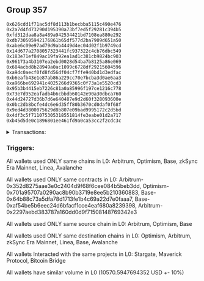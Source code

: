## Group 357

```0x6a62681fdc0d7cdfd20b9037903c8a8bec9b0279
0x626cdd1f71ac5df8d113b1becbba5115c490e476
0x2a7d4fd73290d195390a73bf7ed5f29281c394b5
0xfd312daa8a8a489a942534421bd7108ea880e292
0xdb730505942176861b65df577d2ba7909d651a50
0xabe6c09e97ad79d9ab4449d4ec04d02f1b9749cd
0x14d677a2708057323441fc937322c4cb76dbc549
0x183e71ef849ac19fa92ea1ad1c381cb9824bc903
0x96173a4b3107ea2ebd0028d54ba7b8125a86e069
0x684acbd8b28949a0ac1099c6728df29215604596
0xa9dc0aecf0fd8fd56df04cf7ffe940bd1d3edfac
0xb6eafb43e1e87ab86a229cc70e7bcba3d0ae6aa3
0xa966be692941c4025266d9365c0f73a1e5520cd3
0x95b3b4415eb7226c81a0a85996f197ce1216c778
0x73e7d952eafadb4b6cbbdb60142e90a30dbca760
0x44d24727d36b7d6e640487e9d2d60f328093600e
0x0bc2db8bcfe4dc6e6d35ff80b3670cd0daf0f68f
0x9ed4d3800075629d8b807e09bad9995172c2d5bd
0x4df3c5f711075305318551814fe3eabe01d2a717
0xb45d5de0c1896801ee461fd9a0ca53cc2f2cdc3c
```
<details>
<summary>Transactions:</summary>

Hashes: 

Wallet: 0x6a62681fdc0d7cdfd20b9037903c8a8bec9b0279

       Hash: 0x642744696971e3e743137fd039f09c4d1a04d53173e9a991688d74e9ee9112b6
         - source chain: Arbitrum
         - destination chain: Optimism
         - project: Stargate
         - contract: 0x352d8275aae3e0c2404d9f68f6cee084b5beb3dd
         - value USD: 2782.614541573
       Hash: 0x372104d6413178a55c4840ca2356d6aa0d3bad51b317ed801ff55fffc70cae8e
         - source chain: Arbitrum
         - destination chain: Optimism
         - project: Stargate
         - contract: 0x352d8275aae3e0c2404d9f68f6cee084b5beb3dd
         - value USD: 3.362525755
       Hash: 0x81aa4efdb06c3a97f14738337d997abcbc0da4af6feb285479fad2625e3b9488
         - source chain: Optimism
         - destination chain: Arbitrum
         - project: Stargate
         - contract: 0x701a95707a0290ac8b90b3719e8ee5b210360883
         - value USD: 2780.944974005
       Hash: 0xec192bd2b3bbe1e6b3b27b05a6c96a82c04c5cd201e95bc57ff09ba62df76a00
         - source chain: Base
         - destination chain: zkSync Era Mainnet
         - project: Maverick Protocol
         - contract: 0x64b88c73a5dfa78d1713fe1b4c69a22d7e0faaa7
       Hash: 0x7ba86e1d466a42b816a26dffa69406aad2c5901ec99f4a288b022a42835dde25
         - source chain: Base
         - destination chain: Linea
         - project: Stargate
         - contract: 0xaf54be5b6eec24d6bfacf1cce4eaf680a8239398
         - value USD: 3.567492788
       Hash: 0x23db6e904003dc2f518516e4784daa91fd66e8bf40efa8eea76b0f90824b0307
         - source chain: Arbitrum
         - destination chain: Base
         - project: Stargate
         - contract: 0x352d8275aae3e0c2404d9f68f6cee084b5beb3dd
         - value USD: 2500.954793729
       Hash: 0xfa0b8783ab9aec437cc8905df837fc234f76379b90383cf4209dba0903f0fedb
         - source chain: Arbitrum
         - destination chain: Avalanche
         - project: Bitcoin Bridge
         - contract: 0x2297aebd383787a160dd0d9f71508148769342e3
         - value USD: 0.1319141542
       Hash: 0xbc6e3ac47deb948a244268f537039a98a36ece94c5dfb4655ea416c9898ca296
         - source chain: Base
         - destination chain: Arbitrum
         - project: Stargate
         - contract: 0xaf54be5b6eec24d6bfacf1cce4eaf680a8239398
         - value USD: 2499.018527431
Wallet: 0x626cdd1f71ac5df8d113b1becbba5115c490e476

       Hash:0xdde298f6fee49e0e124e8219c51c39d381ff2e82f7d43ab001096de0577eda18
         - source chain: Arbitrum
         - destination chain: Optimism
         - project: Stargate
         - contract: 0x352d8275aae3e0c2404d9f68f6cee084b5beb3dd
         - value USD: 2779.364316893
       Hash:0xdfdf54e17ce9ff69459ce548654be6bc4039dbeaa75245019b6442ae8c14c0f0
         - source chain: Arbitrum
         - destination chain: Optimism
         - project: Stargate
         - contract: 0x352d8275aae3e0c2404d9f68f6cee084b5beb3dd
         - value USD: 3.362525689
       Hash:0x38611a3b7cfece50fc7747b1104641957862bd76bc72f06ac4f22f2d9c766582
         - source chain: Optimism
         - destination chain: Arbitrum
         - project: Stargate
         - contract: 0x701a95707a0290ac8b90b3719e8ee5b210360883
         - value USD: 2777.612637215
       Hash:0x81638463d1e76c2ed9ff9f0321a47fee297546d0c7d7038ad997d41b3a14506c
         - source chain: Base
         - destination chain: zkSync Era Mainnet
         - project: Maverick Protocol
         - contract: 0x64b88c73a5dfa78d1713fe1b4c69a22d7e0faaa7
       Hash:0xc079e549a2531ba9ea0c40491a76611e77e7e0d4684590c1c1b13cd34aa77dc3
         - source chain: Base
         - destination chain: Linea
         - project: Stargate
         - contract: 0xaf54be5b6eec24d6bfacf1cce4eaf680a8239398
         - value USD: 3.567492788
       Hash:0x8b0094af2b3cb1431ab3223580fc4089b2f3b64d18f1b607f05e3b45a38e3ff8
         - source chain: Arbitrum
         - destination chain: Base
         - project: Stargate
         - contract: 0x352d8275aae3e0c2404d9f68f6cee084b5beb3dd
         - value USD: 2501.74114274
       Hash:0x3f56ec3a533fa58d97cec92ea30762f4bb0d95ad2241ee3a24aa6c3f91fb42b6
         - source chain: Arbitrum
         - destination chain: Avalanche
         - project: Bitcoin Bridge
         - contract: 0x2297aebd383787a160dd0d9f71508148769342e3
         - value USD: 0.1319141542
       Hash:0x710b7479b38341eaa0924baace77b7f4f416a96011bfcc0fe693f010d5c4f774
         - source chain: Base
         - destination chain: Arbitrum
         - project: Stargate
         - contract: 0xaf54be5b6eec24d6bfacf1cce4eaf680a8239398
         - value USD: 2499.829731743
Wallet: 0x2a7d4fd73290d195390a73bf7ed5f29281c394b5

       Hash:0xcc8399f7301266fa255c108626f55b18430f132e35b85f932545c148faa0fb6b
         - source chain: Arbitrum
         - destination chain: Optimism
         - project: Stargate
         - contract: 0x352d8275aae3e0c2404d9f68f6cee084b5beb3dd
         - value USD: 2775.842488312
       Hash:0x75d396db57d809f4c8bc01424ca2721456c2e66119965595e72db43ce84a8eed
         - source chain: Arbitrum
         - destination chain: Optimism
         - project: Stargate
         - contract: 0x352d8275aae3e0c2404d9f68f6cee084b5beb3dd
         - value USD: 3.362471306
       Hash:0x7c7aee7364e200edb921c64a9358e24658398d54bb059e2a99be519b7a43af22
         - source chain: Optimism
         - destination chain: Arbitrum
         - project: Stargate
         - contract: 0x701a95707a0290ac8b90b3719e8ee5b210360883
         - value USD: 2774.09302742
       Hash:0xfee45a00c751dde3a232928f57d982c0a39a9d236b3b0f3f4c3ff943b995b2e8
         - source chain: Base
         - destination chain: zkSync Era Mainnet
         - project: Maverick Protocol
         - contract: 0x64b88c73a5dfa78d1713fe1b4c69a22d7e0faaa7
       Hash:0xe136d8136ca293f66ba1d67ea41c021b9a2a96bc4b9f369c957a97d56c7069f5
         - source chain: Base
         - destination chain: Linea
         - project: Stargate
         - contract: 0xaf54be5b6eec24d6bfacf1cce4eaf680a8239398
         - value USD: 3.567492788
       Hash:0x34331407ae1940a27142a6fd9ab7f042bec7f78932369ed19b6b6440f5e74ee0
         - source chain: Arbitrum
         - destination chain: Base
         - project: Stargate
         - contract: 0x352d8275aae3e0c2404d9f68f6cee084b5beb3dd
         - value USD: 2503.099099869
       Hash:0xdad9436a443e116a867ca73275387bcd1e66fadedfffe39c35c0945f4046bc43
         - source chain: Arbitrum
         - destination chain: Avalanche
         - project: Bitcoin Bridge
         - contract: 0x2297aebd383787a160dd0d9f71508148769342e3
         - value USD: 0.1319141542
       Hash:0x4cb3c1aa1e114cc1dd043d2d16b442892bd0411de29e01386eba7b41db7cbdd5
         - source chain: Base
         - destination chain: Arbitrum
         - project: Stargate
         - contract: 0xaf54be5b6eec24d6bfacf1cce4eaf680a8239398
         - value USD: 2501.24779093
Wallet: 0xfd312daa8a8a489a942534421bd7108ea880e292

       Hash:0x0b72021c85f1908f3b485e2aa0f44f0d067bc4ff5cfbbb6757961cab76cce039
         - source chain: Arbitrum
         - destination chain: Optimism
         - project: Stargate
         - contract: 0x352d8275aae3e0c2404d9f68f6cee084b5beb3dd
         - value USD: 2779.416020924
       Hash:0x29c364f73e5a27dc934185032e337462120bd31457fb154b0f69ea847170618c
         - source chain: Arbitrum
         - destination chain: Optimism
         - project: Stargate
         - contract: 0x352d8275aae3e0c2404d9f68f6cee084b5beb3dd
         - value USD: 3.362525815
       Hash:0x16367b4aa54c2a14ac38a980b944e67f9aefed0a7a6f3c157e316bba4de887b2
         - source chain: Optimism
         - destination chain: Arbitrum
         - project: Stargate
         - contract: 0x701a95707a0290ac8b90b3719e8ee5b210360883
         - value USD: 2777.664058274
       Hash:0x5b0c4f1a8ba09bfc9d1c1627617d3037db795dfdc4f7167b0ad50b1491d4f7df
         - source chain: Base
         - destination chain: zkSync Era Mainnet
         - project: Maverick Protocol
         - contract: 0x64b88c73a5dfa78d1713fe1b4c69a22d7e0faaa7
       Hash:0x4705e04bb385d65626e7f6db665cddbfa28fc7ea09c96b361c4098f7c4ea1b0c
         - source chain: Base
         - destination chain: Linea
         - project: Stargate
         - contract: 0xaf54be5b6eec24d6bfacf1cce4eaf680a8239398
         - value USD: 3.567492788
       Hash:0x7272f44a3f84f9bc3d380e0b66f841f5f2baaaa2a8602b2289579235bf3e1d3c
         - source chain: Arbitrum
         - destination chain: Base
         - project: Stargate
         - contract: 0x352d8275aae3e0c2404d9f68f6cee084b5beb3dd
         - value USD: 2506.946911467
       Hash:0x539b37af17f411fd51cfecfae242958ce13069cffe05c8f2df0b7a39005381bf
         - source chain: Arbitrum
         - destination chain: Avalanche
         - project: Bitcoin Bridge
         - contract: 0x2297aebd383787a160dd0d9f71508148769342e3
         - value USD: 0.1319141542
       Hash:0x8c43ecc00e58cd33b46c8257b3926d08470e0e01b5e47e96008b00afd7b85260
         - source chain: Base
         - destination chain: Arbitrum
         - project: Stargate
         - contract: 0xaf54be5b6eec24d6bfacf1cce4eaf680a8239398
         - value USD: 2505.06637403
Wallet: 0xdb730505942176861b65df577d2ba7909d651a50

       Hash:0x6113624521039b04dfdf7377dbfc6d7107e33953e324cd2e7e2d89ebfd3c7ca5
         - source chain: Arbitrum
         - destination chain: Optimism
         - project: Stargate
         - contract: 0x352d8275aae3e0c2404d9f68f6cee084b5beb3dd
         - value USD: 2784.5020342
       Hash:0xf5fbb8235dfd85af5d0df38fdd815f92021ad4c354755984feadb35e6e95dd3b
         - source chain: Arbitrum
         - destination chain: Optimism
         - project: Stargate
         - contract: 0x352d8275aae3e0c2404d9f68f6cee084b5beb3dd
         - value USD: 3.36246516
       Hash:0x8a5528c0115830c4c5e7fd19834cdffd6cc47e9153faa6882476eb297f7003b1
         - source chain: Optimism
         - destination chain: Arbitrum
         - project: Stargate
         - contract: 0x701a95707a0290ac8b90b3719e8ee5b210360883
         - value USD: 2782.747061839
       Hash:0xf10cab228276dd019c3db22a9336d18142284bbb802749ebbe8f06f2dfb113c2
         - source chain: Base
         - destination chain: zkSync Era Mainnet
         - project: Maverick Protocol
         - contract: 0x64b88c73a5dfa78d1713fe1b4c69a22d7e0faaa7
       Hash:0x3ad87adb1c0bd08d4e6c2a6b784176135936f577a35d2716dda5f7c3acd15950
         - source chain: Base
         - destination chain: Linea
         - project: Stargate
         - contract: 0xaf54be5b6eec24d6bfacf1cce4eaf680a8239398
         - value USD: 3.567492788
       Hash:0x9e56b92000a4b8256ff0225b880b5dc60915a26ca538be3ab0492c098a61ce75
         - source chain: Arbitrum
         - destination chain: Base
         - project: Stargate
         - contract: 0x352d8275aae3e0c2404d9f68f6cee084b5beb3dd
         - value USD: 2508.069622461
       Hash:0x014d0d7cf878259393e6ccafa498371ae3e26e03150f4d49582dfcd08484770f
         - source chain: Arbitrum
         - destination chain: Avalanche
         - project: Bitcoin Bridge
         - contract: 0x2297aebd383787a160dd0d9f71508148769342e3
         - value USD: 0.1319141542
       Hash:0x6c94f08196a87fc5e882ddc440810fd45e9acf77949f7acdfa4f60ffc336e8d9
         - source chain: Base
         - destination chain: Arbitrum
         - project: Stargate
         - contract: 0xaf54be5b6eec24d6bfacf1cce4eaf680a8239398
         - value USD: 2506.165702756
Wallet: 0xabe6c09e97ad79d9ab4449d4ec04d02f1b9749cd

       Hash:0x86c14034bad879986007cb369db3f4a89d9a014b232da420b277213fe57a34b6
         - source chain: Arbitrum
         - destination chain: Optimism
         - project: Stargate
         - contract: 0x352d8275aae3e0c2404d9f68f6cee084b5beb3dd
         - value USD: 2776.452497695
       Hash:0x0e4a86fe15aa0b17caf84daf954238ef4de36ce1e7120fd9a3b75ef0e81b53ed
         - source chain: Arbitrum
         - destination chain: Optimism
         - project: Stargate
         - contract: 0x352d8275aae3e0c2404d9f68f6cee084b5beb3dd
         - value USD: 3.363875176
       Hash:0xe96f8495304e0a5d930e382049dc74713d45ad687fdaae3dc27e3b0d2b4dc798
         - source chain: Optimism
         - destination chain: Arbitrum
         - project: Stargate
         - contract: 0x701a95707a0290ac8b90b3719e8ee5b210360883
         - value USD: 2774.701484953
       Hash:0xaa867e193cfb374f7f4c72aa8873db84336f326a8dd040685ce3575080439723
         - source chain: Base
         - destination chain: zkSync Era Mainnet
         - project: Maverick Protocol
         - contract: 0x64b88c73a5dfa78d1713fe1b4c69a22d7e0faaa7
       Hash:0xad3d8529124a2650e4c42197f224983bce73063dde7c1dd6423d3d6e78a55ccc
         - source chain: Base
         - destination chain: Linea
         - project: Stargate
         - contract: 0xaf54be5b6eec24d6bfacf1cce4eaf680a8239398
         - value USD: 3.567492788
       Hash:0x3653ccebd42f821b5e6ff62687cb8de82689ec411dd0dfa2f400e574ee5498cf
         - source chain: Arbitrum
         - destination chain: Base
         - project: Stargate
         - contract: 0x352d8275aae3e0c2404d9f68f6cee084b5beb3dd
         - value USD: 2502.945242539
       Hash:0x6a48d037a7d35cc0919c05b079accc5ad0ecd02cd45de2a006b7a7dacc8ced2d
         - source chain: Arbitrum
         - destination chain: Avalanche
         - project: Bitcoin Bridge
         - contract: 0x2297aebd383787a160dd0d9f71508148769342e3
         - value USD: 0.1315126314
       Hash:0x955412096cb77dd7e38bbe45e259f872bb374bb9f4cac062e5981aa9a59142b6
         - source chain: Base
         - destination chain: Arbitrum
         - project: Stargate
         - contract: 0xaf54be5b6eec24d6bfacf1cce4eaf680a8239398
         - value USD: 2500.852679403
Wallet: 0x14d677a2708057323441fc937322c4cb76dbc549

       Hash:0xffbea19eaccaf2c75cea70f43acf9bc9f15bb431614c756ea651890ff7cfebab
         - source chain: Arbitrum
         - destination chain: Optimism
         - project: Stargate
         - contract: 0x352d8275aae3e0c2404d9f68f6cee084b5beb3dd
         - value USD: 2772.872983657
       Hash:0x6863f7a9a563b619ef3e9692434e9cd85153abc15cdc373a19c6711782895227
         - source chain: Arbitrum
         - destination chain: Optimism
         - project: Stargate
         - contract: 0x352d8275aae3e0c2404d9f68f6cee084b5beb3dd
         - value USD: 3.363820792
       Hash:0x9bd50a08ee342bd49dccc9cc1cf3c942946e96ea22238eaecb4351664f828523
         - source chain: Optimism
         - destination chain: Arbitrum
         - project: Stargate
         - contract: 0x701a95707a0290ac8b90b3719e8ee5b210360883
         - value USD: 2771.209261527
       Hash:0x8e812428ae02c63315d2da2207c2367df1c458196eef4bb172d46f40437f9f99
         - source chain: Base
         - destination chain: zkSync Era Mainnet
         - project: Maverick Protocol
         - contract: 0x64b88c73a5dfa78d1713fe1b4c69a22d7e0faaa7
       Hash:0x80a7567f6aed40dde77d27b8593d8a0ffd2495d6f74d6ee2b7f2c9a64a76191d
         - source chain: Base
         - destination chain: Linea
         - project: Stargate
         - contract: 0xaf54be5b6eec24d6bfacf1cce4eaf680a8239398
         - value USD: 3.567492788
       Hash:0xcae3098ba34c23dd3189f564459c5e57f8ecb07509990258f1d2564f188454fb
         - source chain: Arbitrum
         - destination chain: Base
         - project: Stargate
         - contract: 0x352d8275aae3e0c2404d9f68f6cee084b5beb3dd
         - value USD: 2499.129893238
       Hash:0x42312d13091ce7e1a96c312bc1b2fb545024d3b1223a7b1a5aafef6539fd3c94
         - source chain: Arbitrum
         - destination chain: Avalanche
         - project: Bitcoin Bridge
         - contract: 0x2297aebd383787a160dd0d9f71508148769342e3
         - value USD: 0.1315126314
       Hash:0x1058973d93a275a5d1c997722ef2b62dee82549f8b83f894203a7d48ab806b8b
         - source chain: Base
         - destination chain: Arbitrum
         - project: Stargate
         - contract: 0xaf54be5b6eec24d6bfacf1cce4eaf680a8239398
         - value USD: 2497.066758161
Wallet: 0x183e71ef849ac19fa92ea1ad1c381cb9824bc903

       Hash:0x4630fe38f375f27bdbb9e3c8cac00e07eb33c41e79f05fc1520e1d800af2bf23
         - source chain: Arbitrum
         - destination chain: Optimism
         - project: Stargate
         - contract: 0x352d8275aae3e0c2404d9f68f6cee084b5beb3dd
         - value USD: 2778.043538809
       Hash:0xbd9b15f8c75d1c2ec26f030934fa490c78743b047277977749ace2b426000756
         - source chain: Arbitrum
         - destination chain: Optimism
         - project: Stargate
         - contract: 0x352d8275aae3e0c2404d9f68f6cee084b5beb3dd
         - value USD: 3.363932198
       Hash:0x1ea0cad44c88eb468d0b3b89aa8b96ced7f4410dfdd2104639c428aa91b2adc9
         - source chain: Optimism
         - destination chain: Arbitrum
         - project: Stargate
         - contract: 0x701a95707a0290ac8b90b3719e8ee5b210360883
         - value USD: 2776.291522163
       Hash:0x39d1a9a021df8537f9a2b331dc8f2165e114251b8dc2cdca17601d51f5bec0bc
         - source chain: Base
         - destination chain: zkSync Era Mainnet
         - project: Maverick Protocol
         - contract: 0x64b88c73a5dfa78d1713fe1b4c69a22d7e0faaa7
       Hash:0x3fa903d6b28280a61c48b536b11fc01807145d9e14aac020ab60cf90a0a7d752
         - source chain: Base
         - destination chain: Linea
         - project: Stargate
         - contract: 0xaf54be5b6eec24d6bfacf1cce4eaf680a8239398
         - value USD: 3.567492788
       Hash:0xad698b9864488a6eea666605cbc56957c86acbd306e12929155de6f63db8a73a
         - source chain: Arbitrum
         - destination chain: Base
         - project: Stargate
         - contract: 0x352d8275aae3e0c2404d9f68f6cee084b5beb3dd
         - value USD: 2496.90261889
       Hash:0xf1f774f24921e14734de0d0d42d0a77829fa8e06509b2c31b3cea8c5bebd27c1
         - source chain: Arbitrum
         - destination chain: Avalanche
         - project: Bitcoin Bridge
         - contract: 0x2297aebd383787a160dd0d9f71508148769342e3
         - value USD: 0.1315126314
       Hash:0xb50674462669a24a0137ffa7c844ff679bcfd9eacc1d66c7db2b556d5757dac9
         - source chain: Base
         - destination chain: Arbitrum
         - project: Stargate
         - contract: 0xaf54be5b6eec24d6bfacf1cce4eaf680a8239398
         - value USD: 2494.78114448
Wallet: 0x96173a4b3107ea2ebd0028d54ba7b8125a86e069

       Hash:0x409a0bbe774363180c36f1de54da851463016c39628d2dfb0451519d94267d90
         - source chain: Arbitrum
         - destination chain: Optimism
         - project: Stargate
         - contract: 0x352d8275aae3e0c2404d9f68f6cee084b5beb3dd
         - value USD: 2776.371425485
       Hash:0xcd83290e4afa556197313e4bbbc350835cf0e8196b03e25d29908b93c11aba5b
         - source chain: Arbitrum
         - destination chain: Optimism
         - project: Stargate
         - contract: 0x352d8275aae3e0c2404d9f68f6cee084b5beb3dd
         - value USD: 3.363875116
       Hash:0x6a82a7a9b112b256ab8ba97118aa2526b93bcd46429346ab46b7ce43171499e3
         - source chain: Optimism
         - destination chain: Arbitrum
         - project: Stargate
         - contract: 0x701a95707a0290ac8b90b3719e8ee5b210360883
         - value USD: 2774.620463738
       Hash:0xc15cf1ed0addf3964e0380a2191a674b54c4d163382c67980302b0fd0f7c0152
         - source chain: Base
         - destination chain: zkSync Era Mainnet
         - project: Maverick Protocol
         - contract: 0x64b88c73a5dfa78d1713fe1b4c69a22d7e0faaa7
       Hash:0xacdd329ebbcd3e6c1c2f48cd090bc0ab7996dbb21fe3679eeaf145dd4488fb95
         - source chain: Base
         - destination chain: Linea
         - project: Stargate
         - contract: 0xaf54be5b6eec24d6bfacf1cce4eaf680a8239398
         - value USD: 3.567492788
       Hash:0x07e507348fe0ef5449dec5683cccef645bae5cdb8ba903af71708157eddd7b56
         - source chain: Arbitrum
         - destination chain: Base
         - project: Stargate
         - contract: 0x352d8275aae3e0c2404d9f68f6cee084b5beb3dd
         - value USD: 2497.713034053
       Hash:0xb2da13e468f72a7f33bed39b799271d230f527481c293029872f592c371bb363
         - source chain: Arbitrum
         - destination chain: Avalanche
         - project: Bitcoin Bridge
         - contract: 0x2297aebd383787a160dd0d9f71508148769342e3
         - value USD: 0.1315126314
       Hash:0x4ae0dabd96b35c2ce5613a3e5635abcfeace526c73707288b39e1c7b2a281c1a
         - source chain: Base
         - destination chain: Arbitrum
         - project: Stargate
         - contract: 0xaf54be5b6eec24d6bfacf1cce4eaf680a8239398
         - value USD: 2495.674225021
Wallet: 0x684acbd8b28949a0ac1099c6728df29215604596

       Hash:0x5bbbb62237b604d79b6db79bdc0f270f06e55878b76f1887613c5267d8626630
         - source chain: Arbitrum
         - destination chain: Optimism
         - project: Stargate
         - contract: 0x352d8275aae3e0c2404d9f68f6cee084b5beb3dd
         - value USD: 2781.492501392
       Hash:0xeab1c2309cab724f06740de9cdb967dd83665e53928ce2c445b528f67faa6a4b
         - source chain: Arbitrum
         - destination chain: Optimism
         - project: Stargate
         - contract: 0x352d8275aae3e0c2404d9f68f6cee084b5beb3dd
         - value USD: 3.363820672
       Hash:0x227789f9be1b070fea35c1d507af2bc57b4f3be5baa9dfd0c1aeeef6fd769dfb
         - source chain: Optimism
         - destination chain: Arbitrum
         - project: Stargate
         - contract: 0x701a95707a0290ac8b90b3719e8ee5b210360883
         - value USD: 2779.740040789
       Hash:0x5c8df920b35705d316b0b620e3fdc96feeb752de670afc8068b8c675f2bb26a7
         - source chain: Base
         - destination chain: zkSync Era Mainnet
         - project: Maverick Protocol
         - contract: 0x64b88c73a5dfa78d1713fe1b4c69a22d7e0faaa7
       Hash:0xf3623a4edd50bd004adc778b782d562d15d49b86a42b6a3b551287468ac33d6a
         - source chain: Base
         - destination chain: Linea
         - project: Stargate
         - contract: 0xaf54be5b6eec24d6bfacf1cce4eaf680a8239398
         - value USD: 3.567492788
       Hash:0xc2dfb25d8c4ab07a599fb2c294a927cced7ed213347bf79fe6db8d2c94388e85
         - source chain: Arbitrum
         - destination chain: Base
         - project: Stargate
         - contract: 0x352d8275aae3e0c2404d9f68f6cee084b5beb3dd
         - value USD: 2504.043640317
       Hash:0x1d8e0b1c7f77510904cd7dc1b6e841318e4464799aa8d555664f6cdf82e02184
         - source chain: Arbitrum
         - destination chain: Avalanche
         - project: Bitcoin Bridge
         - contract: 0x2297aebd383787a160dd0d9f71508148769342e3
         - value USD: 0.1315126314
       Hash:0xc3c2abf7b3616e3aa5729e27faecb001a48fe2434351a60529789b7762192c44
         - source chain: Base
         - destination chain: Arbitrum
         - project: Stargate
         - contract: 0xaf54be5b6eec24d6bfacf1cce4eaf680a8239398
         - value USD: 2501.927604524
Wallet: 0xa9dc0aecf0fd8fd56df04cf7ffe940bd1d3edfac

       Hash:0x0cc11d6abfbc536f915a11d245a4560ca6430fb10cd39fa088f6e6f79a05914c
         - source chain: Arbitrum
         - destination chain: Optimism
         - project: Stargate
         - contract: 0x352d8275aae3e0c2404d9f68f6cee084b5beb3dd
         - value USD: 2774.401508778
       Hash:0x952a87257ebd6f7bb738f25ba4eab1beb69ca588a625fe16e186d0f9790acb02
         - source chain: Arbitrum
         - destination chain: Optimism
         - project: Stargate
         - contract: 0x352d8275aae3e0c2404d9f68f6cee084b5beb3dd
         - value USD: 3.364847461
       Hash:0x4f81fb1a17459e3efe5fd5fae1ba189c4644a31d1a1544449c12f213a5afd7e0
         - source chain: Optimism
         - destination chain: Arbitrum
         - project: Stargate
         - contract: 0x701a95707a0290ac8b90b3719e8ee5b210360883
         - value USD: 2772.646170452
       Hash:0x94f272d6eca523ce2582a94d1fdcbaa74b51bcfe6bce89d4e922837d253aee34
         - source chain: Base
         - destination chain: zkSync Era Mainnet
         - project: Maverick Protocol
         - contract: 0x64b88c73a5dfa78d1713fe1b4c69a22d7e0faaa7
       Hash:0xc1a41606f997b52aa3ea33f59ce4303ac01f3ea07701d956817abbb51f8a75c8
         - source chain: Base
         - destination chain: Linea
         - project: Stargate
         - contract: 0xaf54be5b6eec24d6bfacf1cce4eaf680a8239398
         - value USD: 3.567492788
       Hash:0xdb7b3fc954a6de60a7de315805d44425e57466a2b648650e6e8ea99a381c0018
         - source chain: Arbitrum
         - destination chain: Base
         - project: Stargate
         - contract: 0x352d8275aae3e0c2404d9f68f6cee084b5beb3dd
         - value USD: 2492.632037221
       Hash:0x1e078182981dda2262db584f683d618520dfc532219b4983e5f239aaade8a472
         - source chain: Arbitrum
         - destination chain: Avalanche
         - project: Bitcoin Bridge
         - contract: 0x2297aebd383787a160dd0d9f71508148769342e3
         - value USD: 0.1310454416
       Hash:0x3bcfaab9fe7f6f02f8a0303914bf5343a23ecc1a89e2cb9654664e82adea7d68
         - source chain: Base
         - destination chain: Arbitrum
         - project: Stargate
         - contract: 0xaf54be5b6eec24d6bfacf1cce4eaf680a8239398
         - value USD: 2490.051969947
Wallet: 0xb6eafb43e1e87ab86a229cc70e7bcba3d0ae6aa3

       Hash:0x8b2d731d52eaf0751ff8a334e67a2906a2c3a788e80c0982ea051b73f255b697
         - source chain: Arbitrum
         - destination chain: Optimism
         - project: Stargate
         - contract: 0x352d8275aae3e0c2404d9f68f6cee084b5beb3dd
         - value USD: 2777.816579618
       Hash:0xfdf16b07ea4407f8c0e06970b71b1ea29c7c21e2d32a09097c6705fd6f7fd674
         - source chain: Arbitrum
         - destination chain: Optimism
         - project: Stargate
         - contract: 0x352d8275aae3e0c2404d9f68f6cee084b5beb3dd
         - value USD: 3.364840834
       Hash:0x9f736ba7d7b0a1d81b0d08f800989c431d3ed4604842b961a7e3d7976d05ad3d
         - source chain: Optimism
         - destination chain: Arbitrum
         - project: Stargate
         - contract: 0x701a95707a0290ac8b90b3719e8ee5b210360883
         - value USD: 2776.059494459
       Hash:0x1d24d1376d778d975b687f1b4dcedab3fbb0aa8b1b107a6b5b2b04be78720402
         - source chain: Base
         - destination chain: zkSync Era Mainnet
         - project: Maverick Protocol
         - contract: 0x64b88c73a5dfa78d1713fe1b4c69a22d7e0faaa7
       Hash:0xc27b26a72eda65243c37305edfe50eecb4a33f2ff33a571f746cb67bc4c81b68
         - source chain: Base
         - destination chain: Linea
         - project: Stargate
         - contract: 0xaf54be5b6eec24d6bfacf1cce4eaf680a8239398
         - value USD: 3.567492788
       Hash:0x70263237ab1f18dfbadcc6f2182e88d43ea3f7da238d814364ef894d12c5d805
         - source chain: Arbitrum
         - destination chain: Base
         - project: Stargate
         - contract: 0x352d8275aae3e0c2404d9f68f6cee084b5beb3dd
         - value USD: 2499.772339464
       Hash:0x64b9fd9293e3bf5eaeeff2696dd53e4a14bfed9e2bc6cdf12a35916032655000
         - source chain: Arbitrum
         - destination chain: Avalanche
         - project: Bitcoin Bridge
         - contract: 0x2297aebd383787a160dd0d9f71508148769342e3
         - value USD: 0.1310454416
       Hash:0x070ec4b7fa267a8bd96297132913224bb9aa0518121fefba81504e29c7fed171
         - source chain: Base
         - destination chain: Arbitrum
         - project: Stargate
         - contract: 0xaf54be5b6eec24d6bfacf1cce4eaf680a8239398
         - value USD: 2497.195856978
Wallet: 0xa966be692941c4025266d9365c0f73a1e5520cd3

       Hash:0x2d2e14daf0a83f676e8c7429df016af6ccc3360986f8fcea3170f3aa3d90411a
         - source chain: Arbitrum
         - destination chain: Optimism
         - project: Stargate
         - contract: 0x352d8275aae3e0c2404d9f68f6cee084b5beb3dd
         - value USD: 2772.823032457
       Hash:0x4dc9213ebabede138be73e58da6e72d61918382c79b49dd479a05e3cba7e40b3
         - source chain: Arbitrum
         - destination chain: Optimism
         - project: Stargate
         - contract: 0x352d8275aae3e0c2404d9f68f6cee084b5beb3dd
         - value USD: 3.364847712
       Hash:0x578ca4c19cc536a93ae52981b2bbcc9ffee4f9ada9e45801a9b746457c170655
         - source chain: Optimism
         - destination chain: Arbitrum
         - project: Stargate
         - contract: 0x701a95707a0290ac8b90b3719e8ee5b210360883
         - value USD: 2771.068693034
       Hash:0xaf4fb98a9fb01124357c08c8649ce1e8f61723991381d642875530b7e14f9732
         - source chain: Base
         - destination chain: zkSync Era Mainnet
         - project: Maverick Protocol
         - contract: 0x64b88c73a5dfa78d1713fe1b4c69a22d7e0faaa7
       Hash:0x056b3385df63fd40a5da149956a639087664e53c7f02470abc98db2c4c7a3756
         - source chain: Base
         - destination chain: zkSync Era Mainnet
         - project: Maverick Protocol
         - contract: 0x64b88c73a5dfa78d1713fe1b4c69a22d7e0faaa7
       Hash:0x0e47055414f22470e95034145ef0493481bb9f134ef7234140040cf60c039810
         - source chain: Base
         - destination chain: Linea
         - project: Stargate
         - contract: 0xaf54be5b6eec24d6bfacf1cce4eaf680a8239398
         - value USD: 3.567492788
       Hash:0x32a188469f591076e7c3bf272efb73aabcd6cd2c735d45a30c99cfd5a517350d
         - source chain: Arbitrum
         - destination chain: Base
         - project: Stargate
         - contract: 0x352d8275aae3e0c2404d9f68f6cee084b5beb3dd
         - value USD: 2498.698540974
       Hash:0x7a787a3edff61acf1ea09ca1417ad24c2bdf04920d305e38af0c8e25d80b6519
         - source chain: Arbitrum
         - destination chain: Avalanche
         - project: Bitcoin Bridge
         - contract: 0x2297aebd383787a160dd0d9f71508148769342e3
         - value USD: 0.1310454416
       Hash:0x5afa1299c9f03b0f3f102e340a880c4ad499450efbb219e19d8172978268ab5e
         - source chain: Base
         - destination chain: Arbitrum
         - project: Stargate
         - contract: 0xaf54be5b6eec24d6bfacf1cce4eaf680a8239398
         - value USD: 2496.082483723
Wallet: 0x95b3b4415eb7226c81a0a85996f197ce1216c778

       Hash:0xa8e84247999d8d7a2f7ce3872cefade5b32fae2bff829279ba3e32a2032bbefb
         - source chain: Arbitrum
         - destination chain: Optimism
         - project: Stargate
         - contract: 0x352d8275aae3e0c2404d9f68f6cee084b5beb3dd
         - value USD: 2772.721795185
       Hash:0x2fe24753891afa6a7cf2331d883ebbf266a05004d5f7188e75b4999a3a2bb232
         - source chain: Arbitrum
         - destination chain: Optimism
         - project: Stargate
         - contract: 0x352d8275aae3e0c2404d9f68f6cee084b5beb3dd
         - value USD: 3.364847652
       Hash:0xacd1cf9e7c428de5eded49a003a269358224c3d6fb8865634eb4d80f67a49989
         - source chain: Optimism
         - destination chain: Arbitrum
         - project: Stargate
         - contract: 0x701a95707a0290ac8b90b3719e8ee5b210360883
         - value USD: 2770.967865723
       Hash:0x55063d5b0913482c5024fbf40dc00d3f5726ff2c6aebaefa36283984bb6f652d
         - source chain: Base
         - destination chain: zkSync Era Mainnet
         - project: Maverick Protocol
         - contract: 0x64b88c73a5dfa78d1713fe1b4c69a22d7e0faaa7
       Hash:0x70fa55459c5e95a190a2f417019f5f102f5846df7b2cb157342797f104a67ae2
         - source chain: Base
         - destination chain: zkSync Era Mainnet
         - project: Maverick Protocol
         - contract: 0x64b88c73a5dfa78d1713fe1b4c69a22d7e0faaa7
       Hash:0x2b943e0767507719d50c12434ed37b58b7b1cc0008199a014e0d508343c9d581
         - source chain: Base
         - destination chain: Linea
         - project: Stargate
         - contract: 0xaf54be5b6eec24d6bfacf1cce4eaf680a8239398
         - value USD: 3.567492788
       Hash:0x1abe4931916881a6ad4c7cab443c13ec0768bedae5afa3fb43c5e437dd9a4017
         - source chain: Arbitrum
         - destination chain: Base
         - project: Stargate
         - contract: 0x352d8275aae3e0c2404d9f68f6cee084b5beb3dd
         - value USD: 2493.524272299
       Hash:0x05f336344bdea8d8e29e398a355e31a92517c4e2ea8cd04e86c696b4adf9d3f5
         - source chain: Arbitrum
         - destination chain: Avalanche
         - project: Bitcoin Bridge
         - contract: 0x2297aebd383787a160dd0d9f71508148769342e3
         - value USD: 0.1310454416
       Hash:0x2e933dd7a2bf3cef6eedb4f100c543b8403f702869fbf02dc41c6b421214298f
         - source chain: Base
         - destination chain: Arbitrum
         - project: Stargate
         - contract: 0xaf54be5b6eec24d6bfacf1cce4eaf680a8239398
         - value USD: 2491.006422646
Wallet: 0x73e7d952eafadb4b6cbbdb60142e90a30dbca760

       Hash:0x7a1bc32426cb0d6abfed516f6e39fd5e6e583d5ebaf1ac15a64923d4d7cbeec7
         - source chain: Arbitrum
         - destination chain: Optimism
         - project: Stargate
         - contract: 0x352d8275aae3e0c2404d9f68f6cee084b5beb3dd
         - value USD: 2767.61880154
       Hash:0x617ea1da4edc196917a0fc1249234b08f64b25d400f873bb7f1f2075b05691bf
         - source chain: Arbitrum
         - destination chain: Optimism
         - project: Stargate
         - contract: 0x352d8275aae3e0c2404d9f68f6cee084b5beb3dd
         - value USD: 3.364817332
       Hash:0x5f407cc3c85c63db5aa15f7c599e4ca402ab9173befd26004f553c49199e631c
         - source chain: Optimism
         - destination chain: Arbitrum
         - project: Stargate
         - contract: 0x701a95707a0290ac8b90b3719e8ee5b210360883
         - value USD: 2765.86683989
       Hash:0x3e83ce6a363fac476fd7943ece6fa4d4b02bc433324d290b8fdd8ac79e9c34ee
         - source chain: Base
         - destination chain: zkSync Era Mainnet
         - project: Maverick Protocol
         - contract: 0x64b88c73a5dfa78d1713fe1b4c69a22d7e0faaa7
       Hash:0xb8593ef7fbe4c68cb5b43d07ecdd4765139ea9d7fc50e5df804a1731f92dedcc
         - source chain: Base
         - destination chain: zkSync Era Mainnet
         - project: Maverick Protocol
         - contract: 0x64b88c73a5dfa78d1713fe1b4c69a22d7e0faaa7
       Hash:0x2d13d57f58a3bf421e8de688f36c64a02d2b40699f4e649b5a423d8fffbb191f
         - source chain: Base
         - destination chain: Linea
         - project: Stargate
         - contract: 0xaf54be5b6eec24d6bfacf1cce4eaf680a8239398
         - value USD: 3.567492788
       Hash:0xa2a3e580a0b026191a580a72f74a384942cc495feb4a40679b8e67a00987ba63
         - source chain: Arbitrum
         - destination chain: Base
         - project: Stargate
         - contract: 0x352d8275aae3e0c2404d9f68f6cee084b5beb3dd
         - value USD: 2494.915680978
       Hash:0x15e83626165c09506592a2f02859efb4332e19b0724e36ab39bd0339151d7ceb
         - source chain: Arbitrum
         - destination chain: Avalanche
         - project: Bitcoin Bridge
         - contract: 0x2297aebd383787a160dd0d9f71508148769342e3
         - value USD: 0.1310454416
       Hash:0x58d2c2e8e96a3f0ec41ac49fac6bf29d67dca435e29e79a93ac39d53efdcf3ae
         - source chain: Base
         - destination chain: Arbitrum
         - project: Stargate
         - contract: 0xaf54be5b6eec24d6bfacf1cce4eaf680a8239398
         - value USD: 2492.414801022
Wallet: 0x44d24727d36b7d6e640487e9d2d60f328093600e

       Hash:0x1f70bc7df8992ed77ab2ba204b25fc02230741d353dc669295f6018de6cebbd9
         - source chain: Arbitrum
         - destination chain: Optimism
         - project: Stargate
         - contract: 0x352d8275aae3e0c2404d9f68f6cee084b5beb3dd
         - value USD: 2763.795763903
       Hash:0x4039ca6d6124492ce2910d99bd4a759737a8609c9f8b85a722e51e9225331634
         - source chain: Arbitrum
         - destination chain: Optimism
         - project: Stargate
         - contract: 0x352d8275aae3e0c2404d9f68f6cee084b5beb3dd
         - value USD: 3.365115818
       Hash:0xc624b05794163e0c1afc2c5a8d110d864e8275861928793de0fa04a306dbc1df
         - source chain: Optimism
         - destination chain: Arbitrum
         - project: Stargate
         - contract: 0x701a95707a0290ac8b90b3719e8ee5b210360883
         - value USD: 2762.054396234
       Hash:0x206e99d43f4d38951139137c39579bb0be1b7602d1c7b02e70c248ef571efd82
         - source chain: Base
         - destination chain: zkSync Era Mainnet
         - project: Maverick Protocol
         - contract: 0x64b88c73a5dfa78d1713fe1b4c69a22d7e0faaa7
       Hash:0x2df5f30fd547df6f31b7ee289f68c5f865aa3cc9977d0f893bd0bb6f2d8fade7
         - source chain: Base
         - destination chain: Linea
         - project: Stargate
         - contract: 0xaf54be5b6eec24d6bfacf1cce4eaf680a8239398
         - value USD: 3.567492788
       Hash:0x80f7130e7db37ec00136d0e1ebd3b3261394e0c655abeb3d904c2687f6275e62
         - source chain: Arbitrum
         - destination chain: Base
         - project: Stargate
         - contract: 0x352d8275aae3e0c2404d9f68f6cee084b5beb3dd
         - value USD: 2490.246545428
       Hash:0xf049e0c208db01518b5d568eeac1776358f580ca88502701e91343b0d0cace4d
         - source chain: Arbitrum
         - destination chain: Avalanche
         - project: Bitcoin Bridge
         - contract: 0x2297aebd383787a160dd0d9f71508148769342e3
         - value USD: 0.1311734788
       Hash:0xa75da6a48f778a4d810f67775074803b8f7c9d13c1ba7d4343148cf28b5b1054
         - source chain: Base
         - destination chain: Arbitrum
         - project: Stargate
         - contract: 0xaf54be5b6eec24d6bfacf1cce4eaf680a8239398
         - value USD: 2487.460406837
Wallet: 0x0bc2db8bcfe4dc6e6d35ff80b3670cd0daf0f68f

       Hash:0x42f110576b34e4956e16144df21f931bc98925a4dd96c74b0296eb71a5fb04e9
         - source chain: Arbitrum
         - destination chain: Optimism
         - project: Stargate
         - contract: 0x352d8275aae3e0c2404d9f68f6cee084b5beb3dd
         - value USD: 2770.559340979
       Hash:0x59bf049f651f509ded25c0ea5dbfc3098ece5aef067a87a24f51cd9539683ba7
         - source chain: Arbitrum
         - destination chain: Optimism
         - project: Stargate
         - contract: 0x352d8275aae3e0c2404d9f68f6cee084b5beb3dd
         - value USD: 3.365264701
       Hash:0xac1f9f86df5902b17a43512e8128e7b81538da9060cd07ca9193971ec48c841f
         - source chain: Optimism
         - destination chain: Arbitrum
         - project: Stargate
         - contract: 0x701a95707a0290ac8b90b3719e8ee5b210360883
         - value USD: 2768.813652725
       Hash:0xb653d8a535e36f6af2e0183172983455f91a9131729d86109fd20e431e91975b
         - source chain: Base
         - destination chain: zkSync Era Mainnet
         - project: Maverick Protocol
         - contract: 0x64b88c73a5dfa78d1713fe1b4c69a22d7e0faaa7
       Hash:0x4d02052806645df5fb716df03fa90dd7a3a49e85ea82394986f4d1ba5712876f
         - source chain: Base
         - destination chain: Linea
         - project: Stargate
         - contract: 0xaf54be5b6eec24d6bfacf1cce4eaf680a8239398
         - value USD: 3.567492788
       Hash:0xadef9b64503b1a07333647f4cab620db523c2145d8f9a21b7578934738793487
         - source chain: Arbitrum
         - destination chain: Base
         - project: Stargate
         - contract: 0x352d8275aae3e0c2404d9f68f6cee084b5beb3dd
         - value USD: 2487.88579196
       Hash:0x003701e08659568f53c8356f356f164eef7800a5e7712f2fee6cf92358a24174
         - source chain: Arbitrum
         - destination chain: Avalanche
         - project: Bitcoin Bridge
         - contract: 0x2297aebd383787a160dd0d9f71508148769342e3
         - value USD: 0.1311734788
       Hash:0x115cb7589cfa40f2dc02699347db9404a6ad0d44628492eaeb150cd2e492e8e9
         - source chain: Base
         - destination chain: Arbitrum
         - project: Stargate
         - contract: 0xaf54be5b6eec24d6bfacf1cce4eaf680a8239398
         - value USD: 2485.031985943
Wallet: 0x9ed4d3800075629d8b807e09bad9995172c2d5bd

       Hash:0x14d28b64803248b310419cbd13e75d4b0946ad17c8828491b8a70f0ccea3b529
         - source chain: Arbitrum
         - destination chain: Optimism
         - project: Stargate
         - contract: 0x352d8275aae3e0c2404d9f68f6cee084b5beb3dd
         - value USD: 2768.973288385
       Hash:0xa5702fabbf3884aba8da326bb80fc1545223d721e969340d51ce4c4f09475e88
         - source chain: Arbitrum
         - destination chain: Optimism
         - project: Stargate
         - contract: 0x352d8275aae3e0c2404d9f68f6cee084b5beb3dd
         - value USD: 3.365264641
       Hash:0xdadd123ab45aaccd47aeae90d733148220607082d3bf093b543a0067474f03db
         - source chain: Optimism
         - destination chain: Arbitrum
         - project: Stargate
         - contract: 0x701a95707a0290ac8b90b3719e8ee5b210360883
         - value USD: 2767.228599036
       Hash:0x368948d40cc54074f0b970debbb67f590ef11710b572e5c248c065bbe06ad364
         - source chain: Base
         - destination chain: zkSync Era Mainnet
         - project: Maverick Protocol
         - contract: 0x64b88c73a5dfa78d1713fe1b4c69a22d7e0faaa7
       Hash:0x7fee39f4fef4f43bce9e7517e62ccced8e5ae0f75d571ad7f2ff496bf5c02317
         - source chain: Base
         - destination chain: Linea
         - project: Stargate
         - contract: 0xaf54be5b6eec24d6bfacf1cce4eaf680a8239398
         - value USD: 3.567492788
       Hash:0xc4671af686125339c063456034ee5ca3c3ec374787eb87754c5db239d08d96d4
         - source chain: Arbitrum
         - destination chain: Base
         - project: Stargate
         - contract: 0x352d8275aae3e0c2404d9f68f6cee084b5beb3dd
         - value USD: 2493.911038166
       Hash:0xf619dac7d8a954827d722ac005c711226cf01f266fc8e871805add97c3a701fa
         - source chain: Arbitrum
         - destination chain: Avalanche
         - project: Bitcoin Bridge
         - contract: 0x2297aebd383787a160dd0d9f71508148769342e3
         - value USD: 0.1311734788
       Hash:0x6746ad802e33220c2753e04c9821bc972b16d752246da1ea90fb231daf8a9852
         - source chain: Base
         - destination chain: Arbitrum
         - project: Stargate
         - contract: 0xaf54be5b6eec24d6bfacf1cce4eaf680a8239398
         - value USD: 2491.084712463
Wallet: 0x4df3c5f711075305318551814fe3eabe01d2a717

       Hash:0x4c9a3afe27afc7597a209b5e61306c2ae163183682a891db3784748cbe3c2114
         - source chain: Arbitrum
         - destination chain: Optimism
         - project: Stargate
         - contract: 0x352d8275aae3e0c2404d9f68f6cee084b5beb3dd
         - value USD: 2768.862428038
       Hash:0xb205908495562c4fbc6d33b4a7280ac2ef21957ed7be21e664202d73f512c614
         - source chain: Arbitrum
         - destination chain: Optimism
         - project: Stargate
         - contract: 0x352d8275aae3e0c2404d9f68f6cee084b5beb3dd
         - value USD: 3.365264836
       Hash:0x10fb8ff28cd4bf78718b4422d19d2ca8e5448645c1275c16221b063f54b86cb5
         - source chain: Optimism
         - destination chain: Arbitrum
         - project: Stargate
         - contract: 0x701a95707a0290ac8b90b3719e8ee5b210360883
         - value USD: 2767.117808682
       Hash:0xcc4b9dfb14727457e7801a23cc99836dbeedbdacfc296938b96dcb81681ccc36
         - source chain: Base
         - destination chain: zkSync Era Mainnet
         - project: Maverick Protocol
         - contract: 0x64b88c73a5dfa78d1713fe1b4c69a22d7e0faaa7
       Hash:0x2f1a988bee4fd38aceb85fc8fd15558e10b93ba635ae4120cff2c4da367ebbc4
         - source chain: Base
         - destination chain: Linea
         - project: Stargate
         - contract: 0xaf54be5b6eec24d6bfacf1cce4eaf680a8239398
         - value USD: 3.567492788
       Hash:0x58c3664c7445e46e1dcffdb3fef5a86eba4a18c81897b1a65e060b5f4de9007e
         - source chain: Arbitrum
         - destination chain: Base
         - project: Stargate
         - contract: 0x352d8275aae3e0c2404d9f68f6cee084b5beb3dd
         - value USD: 2488.839392724
       Hash:0x8b94765114c86d35012e00030bebe8a13a9de6cbb3cfdfa1b457d6d343672907
         - source chain: Arbitrum
         - destination chain: Avalanche
         - project: Bitcoin Bridge
         - contract: 0x2297aebd383787a160dd0d9f71508148769342e3
         - value USD: 0.1311734788
       Hash:0x5684c710d524a3da5be5182d9a00a51578a1197eadf5f41f09c186279663320e
         - source chain: Base
         - destination chain: Arbitrum
         - project: Stargate
         - contract: 0xaf54be5b6eec24d6bfacf1cce4eaf680a8239398
         - value USD: 2486.068079778
Wallet: 0xb45d5de0c1896801ee461fd9a0ca53cc2f2cdc3c

       Hash:0xc9fd4f9d414ed5e636773e9898bd33a5a6cb62422bd2a71b29581e58785a6404
         - source chain: Arbitrum
         - destination chain: Optimism
         - project: Stargate
         - contract: 0x352d8275aae3e0c2404d9f68f6cee084b5beb3dd
         - value USD: 2773.935425565
       Hash:0xd4211980cb0d3a8ac1f16fff970a44e9fdd1506e8ac6aa88059107110915762a
         - source chain: Arbitrum
         - destination chain: Optimism
         - project: Stargate
         - contract: 0x352d8275aae3e0c2404d9f68f6cee084b5beb3dd
         - value USD: 3.365113553
       Hash:0xc5467052c2742fd80348427a2f474eff5f96907bfccfbabed84439d5731724bc
         - source chain: Optimism
         - destination chain: Arbitrum
         - project: Stargate
         - contract: 0x701a95707a0290ac8b90b3719e8ee5b210360883
         - value USD: 2772.187705506
       Hash:0xeb74bfc5d0b5ba1cda84fecba620ea5d3e7ed7b0d93a03cd3a12bfe413297dcf
         - source chain: Base
         - destination chain: zkSync Era Mainnet
         - project: Maverick Protocol
         - contract: 0x64b88c73a5dfa78d1713fe1b4c69a22d7e0faaa7
       Hash:0x169692c34a8c8b5b3893402ac36ea57b3fb2c062eee2c53e958c3493fc7ba3c0
         - source chain: Base
         - destination chain: Linea
         - project: Stargate
         - contract: 0xaf54be5b6eec24d6bfacf1cce4eaf680a8239398
         - value USD: 3.567492788
       Hash:0x2aabf98a5f1e7aa8ec5c27fb169724443ac179040109650ff35d9b48ee142a05
         - source chain: Arbitrum
         - destination chain: Base
         - project: Stargate
         - contract: 0x352d8275aae3e0c2404d9f68f6cee084b5beb3dd
         - value USD: 2495.023442525
       Hash:0xf4685b7dcee4349e7160d6d072c3d2e9f068d8db443df664b3bacfea8bd1662f
         - source chain: Arbitrum
         - destination chain: Avalanche
         - project: Bitcoin Bridge
         - contract: 0x2297aebd383787a160dd0d9f71508148769342e3
         - value USD: 0.1311734788
       Hash:0x48457ef7e6d9a2ca80e6554cc501a5a04a9761dde1273ddf6eabf2a9724999ed
         - source chain: Base
         - destination chain: Arbitrum
         - project: Stargate
         - contract: 0xaf54be5b6eec24d6bfacf1cce4eaf680a8239398
         - value USD: 2492.257486099

</details>


### Triggers: 
All wallets used ONLY same chains in L0: Arbitrum, Optimism, Base, zkSync Era Mainnet, Linea, Avalanche

All wallets used ONLY same contracts in L0: Arbitrum-0x352d8275aae3e0c2404d9f68f6cee084b5beb3dd, Optimism-0x701a95707a0290ac8b90b3719e8ee5b210360883, Base-0x64b88c73a5dfa78d1713fe1b4c69a22d7e0faaa7, Base-0xaf54be5b6eec24d6bfacf1cce4eaf680a8239398, Arbitrum-0x2297aebd383787a160dd0d9f71508148769342e3

All wallets used ONLY same source chain in L0: Arbitrum, Optimism, Base

All wallets used ONLY same destination chains in L0: Optimism, Arbitrum, zkSync Era Mainnet, Linea, Base, Avalanche

All wallets Interacted with the same projects in L0: Stargate, Maverick Protocol, Bitcoin Bridge

All wallets have similar volume in L0 (10570.5947694352 USD +- 10%)

